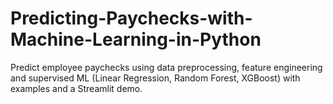 # Predicting-Paychecks-with-Machine-Learning-in-Python
Predict employee paychecks using data preprocessing, feature engineering and supervised ML (Linear Regression, Random Forest, XGBoost) with examples and a Streamlit demo.
